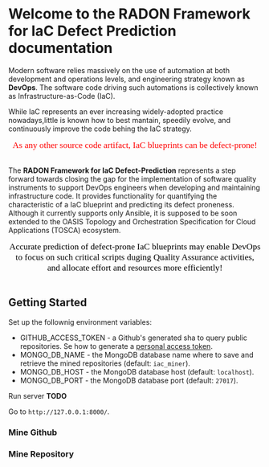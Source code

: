 # Welcome to the RADON Framework for IaC Defect Prediction documentation

Modern software relies massively on the use of automation at both development and operations levels, and engineering strategy known as **DevOps**.
The software code driving such automations is collectively known as Infrastructure-as-Code (IaC).

While IaC represents an ever increasing widely-adopted practice nowadays,little is known how to best mantain, speedily evolve, and continuously improve the code behing the IaC strategy.

<div style="text-align:center"><span style="color:red; font-family:Georgia; font-size:1.25em;">
As any other source code artifact, IaC blueprints can be defect-prone!
</span></div>

<br>

The **RADON Framework for IaC Defect-Prediction** represents a step forward towards closing the gap for the implementation of software quality instruments to support DevOps engineers when developing and maintaining infrastructure code.
It provides functionality for quantifying the characteristic of a IaC blueprint and predicting its defect proneness.
Although it currently supports only Ansible, it is supposed to be soon extended to the OASIS Topology and Orchestration Specification for Cloud Applications (TOSCA) ecosystem. 

<div style="text-align:center"><span style="color:black; font-family:Georgia; font-size:1.25em;">
Accurate prediction of defect-prone IaC blueprints may enable DevOps to focus on such critical scripts duging Quality Assurance activities, and allocate effort and resources more efficiently!
</span></div>

<br>



## Getting Started

Set up the follownig environment variables:

* GITHUB_ACCESS_TOKEN - a Github's generated sha to query public repositories. Se how to generate a [personal access token](https://docs.github.com/en/github/authenticating-to-github/creating-a-personal-access-token).
* MONGO_DB_NAME - the MongoDB database name where to save and retrieve the mined repositories (default: ```iac_miner```). 
* MONGO_DB_HOST - the MongoDB database host (default: ```localhost```).
* MONGO_DB_PORT - the MongoDB database port (default: ```27017```). 


Run server **TODO**

Go to ```http://127.0.0.1:8000/```.

### Mine Github

### Mine Repository